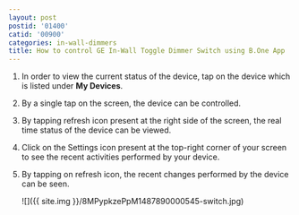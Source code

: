 ```yaml
---
layout: post
postid: '01400'
catid: '00900'
categories: in-wall-dimmers
title: How to control GE In-Wall Toggle Dimmer Switch using B.One App
---
```


1. In order to view the current status of the device, tap on the device which is listed under **My Devices**.

2. By a single tap on the screen, the device can be controlled.

3. By tapping refresh icon present at the right side of the screen, the real time status of the device can be viewed.

4. Click on the Settings icon present at the top-right corner of your screen to see the recent activities performed by your device.

5. By tapping on refresh icon, the recent changes performed by the device can be seen.

    ![]({{ site.img }}/8MPypkzePpM1487890000545-switch.jpg)